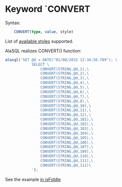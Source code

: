 # Keyword `CONVERT

Syntax:
```sql
    CONVERT(type, value, style)
```
List of [available styles](https://msdn.microsoft.com/ru-ru/library/ms187928.aspx?f=255&MSPPError=-2147217396) supported.

AlaSQL realizes CONVERT() function:
```js
alasql('SET @d = DATE("01/08/2015 12:34:56.789"); \
            SELECT \
                CONVERT(STRING,@d,1),\
                CONVERT(STRING,@d,2),\
                CONVERT(STRING,@d,3),\
                CONVERT(STRING,@d,4),\
                CONVERT(STRING,@d,5),\
                CONVERT(STRING,@d,6),\
                CONVERT(STRING,@d,7),\
                CONVERT(STRING,@d,8),\
                CONVERT(STRING,@d,10),\
                CONVERT(STRING,@d,11),\
                CONVERT(STRING,@d,12),\
                CONVERT(STRING,@d,101),\
                CONVERT(STRING,@d,102),\
                CONVERT(STRING,@d,103),\
                CONVERT(STRING,@d,104),\
                CONVERT(STRING,@d,105),\
                CONVERT(STRING,@d,106),\
                CONVERT(STRING,@d,107),\
                CONVERT(STRING,@d,108),\
                CONVERT(STRING,@d,110),\
                CONVERT(STRING,@d,111),\
                CONVERT(STRING,@d,112)\
            ');
```
See the example [in jsFiddle](http://jsfiddle.net/agershun/qytn1n0L/)